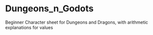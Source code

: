 # Dungeons_n_Godots
Beginner Character sheet for Dungeons and Dragons, with arithmetic explanations for values 
